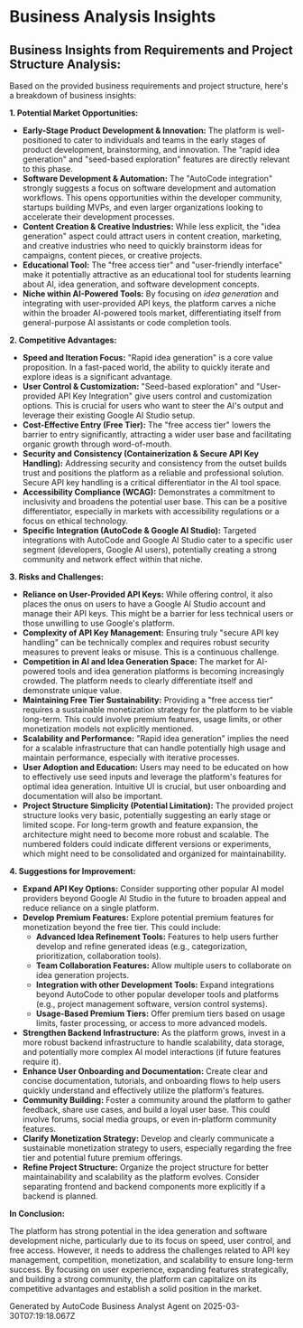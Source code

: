 # Business Analysis Insights

## Business Insights from Requirements and Project Structure Analysis:

Based on the provided business requirements and project structure, here's a breakdown of business
insights:

**1. Potential Market Opportunities:**

- **Early-Stage Product Development & Innovation:** The platform is well-positioned to cater to
  individuals and teams in the early stages of product development, brainstorming, and innovation.
  The "rapid idea generation" and "seed-based exploration" features are directly relevant to this
  phase.
- **Software Development & Automation:** The "AutoCode integration" strongly suggests a focus on
  software development and automation workflows. This opens opportunities within the developer
  community, startups building MVPs, and even larger organizations looking to accelerate their
  development processes.
- **Content Creation & Creative Industries:** While less explicit, the "idea generation" aspect
  could attract users in content creation, marketing, and creative industries who need to quickly
  brainstorm ideas for campaigns, content pieces, or creative projects.
- **Educational Tool:** The "free access tier" and "user-friendly interface" make it potentially
  attractive as an educational tool for students learning about AI, idea generation, and software
  development concepts.
- **Niche within AI-Powered Tools:** By focusing on _idea generation_ and integrating with
  user-provided API keys, the platform carves a niche within the broader AI-powered tools market,
  differentiating itself from general-purpose AI assistants or code completion tools.

**2. Competitive Advantages:**

- **Speed and Iteration Focus:** "Rapid idea generation" is a core value proposition. In a
  fast-paced world, the ability to quickly iterate and explore ideas is a significant advantage.
- **User Control & Customization:** "Seed-based exploration" and "User-provided API Key Integration"
  give users control and customization options. This is crucial for users who want to steer the AI's
  output and leverage their existing Google AI Studio setup.
- **Cost-Effective Entry (Free Tier):** The "free access tier" lowers the barrier to entry
  significantly, attracting a wider user base and facilitating organic growth through word-of-mouth.
- **Security and Consistency (Containerization & Secure API Key Handling):** Addressing security and
  consistency from the outset builds trust and positions the platform as a reliable and professional
  solution. Secure API key handling is a critical differentiator in the AI tool space.
- **Accessibility Compliance (WCAG):** Demonstrates a commitment to inclusivity and broadens the
  potential user base. This can be a positive differentiator, especially in markets with
  accessibility regulations or a focus on ethical technology.
- **Specific Integration (AutoCode & Google AI Studio):** Targeted integrations with AutoCode and
  Google AI Studio cater to a specific user segment (developers, Google AI users), potentially
  creating a strong community and network effect within that niche.

**3. Risks and Challenges:**

- **Reliance on User-Provided API Keys:** While offering control, it also places the onus on users
  to have a Google AI Studio account and manage their API keys. This might be a barrier for less
  technical users or those unwilling to use Google's platform.
- **Complexity of API Key Management:** Ensuring truly "secure API key handling" can be technically
  complex and requires robust security measures to prevent leaks or misuse. This is a continuous
  challenge.
- **Competition in AI and Idea Generation Space:** The market for AI-powered tools and idea
  generation platforms is becoming increasingly crowded. The platform needs to clearly differentiate
  itself and demonstrate unique value.
- **Maintaining Free Tier Sustainability:** Providing a "free access tier" requires a sustainable
  monetization strategy for the platform to be viable long-term. This could involve premium
  features, usage limits, or other monetization models not explicitly mentioned.
- **Scalability and Performance:** "Rapid idea generation" implies the need for a scalable
  infrastructure that can handle potentially high usage and maintain performance, especially with
  iterative processes.
- **User Adoption and Education:** Users may need to be educated on how to effectively use seed
  inputs and leverage the platform's features for optimal idea generation. Intuitive UI is crucial,
  but user onboarding and documentation will also be important.
- **Project Structure Simplicity (Potential Limitation):** The provided project structure looks very
  basic, potentially suggesting an early stage or limited scope. For long-term growth and feature
  expansion, the architecture might need to become more robust and scalable. The numbered folders
  could indicate different versions or experiments, which might need to be consolidated and
  organized for maintainability.

**4. Suggestions for Improvement:**

- **Expand API Key Options:** Consider supporting other popular AI model providers beyond Google AI
  Studio in the future to broaden appeal and reduce reliance on a single platform.
- **Develop Premium Features:** Explore potential premium features for monetization beyond the free
  tier. This could include:
    - **Advanced Idea Refinement Tools:** Features to help users further develop and refine
      generated ideas (e.g., categorization, prioritization, collaboration tools).
    - **Team Collaboration Features:** Allow multiple users to collaborate on idea generation
      projects.
    - **Integration with other Development Tools:** Expand integrations beyond AutoCode to other
      popular developer tools and platforms (e.g., project management software, version control
      systems).
    - **Usage-Based Premium Tiers:** Offer premium tiers based on usage limits, faster processing,
      or access to more advanced models.
- **Strengthen Backend Infrastructure:** As the platform grows, invest in a more robust backend
  infrastructure to handle scalability, data storage, and potentially more complex AI model
  interactions (if future features require it).
- **Enhance User Onboarding and Documentation:** Create clear and concise documentation, tutorials,
  and onboarding flows to help users quickly understand and effectively utilize the platform's
  features.
- **Community Building:** Foster a community around the platform to gather feedback, share use
  cases, and build a loyal user base. This could involve forums, social media groups, or even
  in-platform community features.
- **Clarify Monetization Strategy:** Develop and clearly communicate a sustainable monetization
  strategy to users, especially regarding the free tier and potential future premium offerings.
- **Refine Project Structure:** Organize the project structure for better maintainability and
  scalability as the platform evolves. Consider separating frontend and backend components more
  explicitly if a backend is planned.

**In Conclusion:**

The platform has strong potential in the idea generation and software development niche,
particularly due to its focus on speed, user control, and free access. However, it needs to address
the challenges related to API key management, competition, monetization, and scalability to ensure
long-term success. By focusing on user experience, expanding features strategically, and building a
strong community, the platform can capitalize on its competitive advantages and establish a solid
position in the market.

Generated by AutoCode Business Analyst Agent on 2025-03-30T07:19:18.067Z
